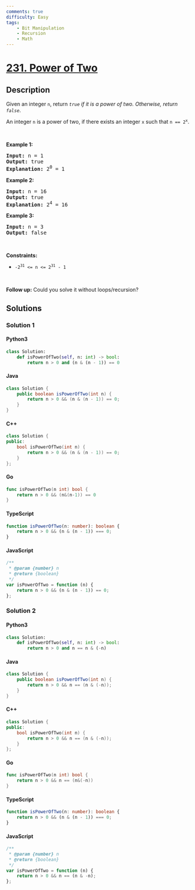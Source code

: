 ```yaml
---
comments: true
difficulty: Easy
tags:
    - Bit Manipulation
    - Recursion
    - Math
---
```


<!-- problem:start -->

# [231. Power of Two](https://leetcode.com/problems/power-of-two)

## Description

<!-- description:start -->

<p>Given an integer <code>n</code>, return <em><code>true</code> if it is a power of two. Otherwise, return <code>false</code></em>.</p>

<p>An integer <code>n</code> is a power of two, if there exists an integer <code>x</code> such that <code>n == 2<sup>x</sup></code>.</p>

<p>&nbsp;</p>
<p><strong class="example">Example 1:</strong></p>

<pre>
<strong>Input:</strong> n = 1
<strong>Output:</strong> true
<strong>Explanation: </strong>2<sup>0</sup> = 1
</pre>

<p><strong class="example">Example 2:</strong></p>

<pre>
<strong>Input:</strong> n = 16
<strong>Output:</strong> true
<strong>Explanation: </strong>2<sup>4</sup> = 16
</pre>

<p><strong class="example">Example 3:</strong></p>

<pre>
<strong>Input:</strong> n = 3
<strong>Output:</strong> false
</pre>

<p>&nbsp;</p>
<p><strong>Constraints:</strong></p>

<ul>
	<li><code>-2<sup>31</sup> &lt;= n &lt;= 2<sup>31</sup> - 1</code></li>
</ul>

<p>&nbsp;</p>
<strong>Follow up:</strong> Could you solve it without loops/recursion?

<!-- description:end -->

## Solutions

<!-- solution:start -->

### Solution 1

<!-- tabs:start -->

#### Python3

```python
class Solution:
    def isPowerOfTwo(self, n: int) -> bool:
        return n > 0 and (n & (n - 1)) == 0
```

#### Java

```java
class Solution {
    public boolean isPowerOfTwo(int n) {
        return n > 0 && (n & (n - 1)) == 0;
    }
}
```

#### C++

```cpp
class Solution {
public:
    bool isPowerOfTwo(int n) {
        return n > 0 && (n & (n - 1)) == 0;
    }
};
```

#### Go

```go
func isPowerOfTwo(n int) bool {
	return n > 0 && (n&(n-1)) == 0
}
```

#### TypeScript

```ts
function isPowerOfTwo(n: number): boolean {
    return n > 0 && (n & (n - 1)) === 0;
}
```

#### JavaScript

```js
/**
 * @param {number} n
 * @return {boolean}
 */
var isPowerOfTwo = function (n) {
    return n > 0 && (n & (n - 1)) == 0;
};
```

<!-- tabs:end -->

<!-- solution:end -->

<!-- solution:start -->

### Solution 2

<!-- tabs:start -->

#### Python3

```python
class Solution:
    def isPowerOfTwo(self, n: int) -> bool:
        return n > 0 and n == n & (-n)
```

#### Java

```java
class Solution {
    public boolean isPowerOfTwo(int n) {
        return n > 0 && n == (n & (-n));
    }
}
```

#### C++

```cpp
class Solution {
public:
    bool isPowerOfTwo(int n) {
        return n > 0 && n == (n & (-n));
    }
};
```

#### Go

```go
func isPowerOfTwo(n int) bool {
	return n > 0 && n == (n&(-n))
}
```

#### TypeScript

```ts
function isPowerOfTwo(n: number): boolean {
    return n > 0 && (n & (n - 1)) === 0;
}
```

#### JavaScript

```js
/**
 * @param {number} n
 * @return {boolean}
 */
var isPowerOfTwo = function (n) {
    return n > 0 && n == (n & -n);
};
```

<!-- tabs:end -->

<!-- solution:end -->

<!-- problem:end -->
